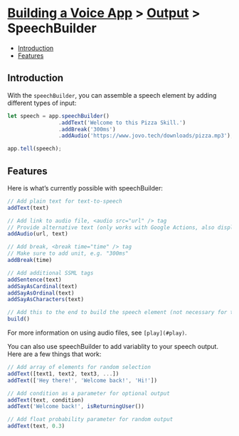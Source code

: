 # [Building a Voice App](./) > [Output](README.md) > SpeechBuilder

* [Introduction](#introduction)
* [Features](#features)

## Introduction

With the `speechBuilder`, you can assemble a speech element by adding different types of input:

```javascript
let speech = app.speechBuilder()
                .addText('Welcome to this Pizza Skill.')
                .addBreak('300ms')
                .addAudio('https://www.jovo.tech/downloads/pizza.mp3');

app.tell(speech);
```


## Features

Here is what’s currently possible with speechBuilder:

```javascript
// Add plain text for text-to-speech
addText(text)

// Add link to audio file, <audio src="url" /> tag
// Provide alternative text (only works with Google Actions, also displayed in Assistant app)
addAudio(url, text)

// Add break, <break time="time" /> tag
// Make sure to add unit, e.g. "300ms"
addBreak(time)

// Add additional SSML tags
addSentence(text)
addSayAsCardinal(text)
addSayAsOrdinal(text)
addSayAsCharacters(text)

// Add this to the end to build the speech element (not necessary for tell and ask)
build()
```

For more information on using audio files, see `[play](#play)`.

You can also use speechBuilder to add variablity to your speech output. Here are a few things that work:

```javascript
// Add array of elements for random selection
addText([text1, text2, text3, ...])
addText(['Hey there!', 'Welcome back!', 'Hi!'])

// Add condition as a parameter for optional output
addText(text, condition)
addText('Welcome back!', isReturningUser())

// Add float probability parameter for random output 
addText(text, 0.3)
```
